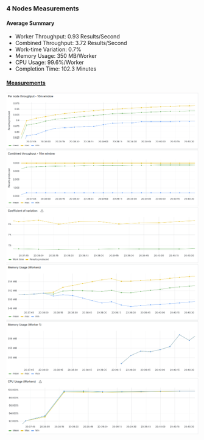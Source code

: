 ### 4 Nodes Measurements

#### Average Summary

- Worker Throughput: 0.93 Results/Second
- Combined Throughput: 3.72 Results/Second
- Work-time Variation: 0.7%
- Memory Usage: 350 MB/Worker
- CPU Usage: 99.6%/Worker
- Completion Time: 102.3 Minutes

#### [Measurements](https://snapshots.raintank.io/dashboard/snapshot/0wbWMz01HXmTSsPDCuQoRNB48vhq9xjQ?orgId=2&from=1699659454370&to=1699659635832)

![throughput](throughput.png)
![variation](variation.png)
![memory](memory.png)
![cpu](cpu.png)
